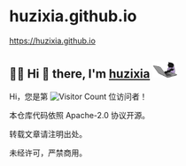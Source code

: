 # huzixia.github.io
https://huzixia.github.io

## :man_technologist: Hi 👋 there, I'm [huzixia](https://huzixia.github.io/) <img height="30" src="images/work.gif" />

Hi，您是第 ![Visitor Count](https://profile-counter.glitch.me/KawhiWei/count.svg) 位访问者！

本仓库代码依照 Apache-2.0 协议开源。

转载文章请注明出处。

未经许可，严禁商用。
